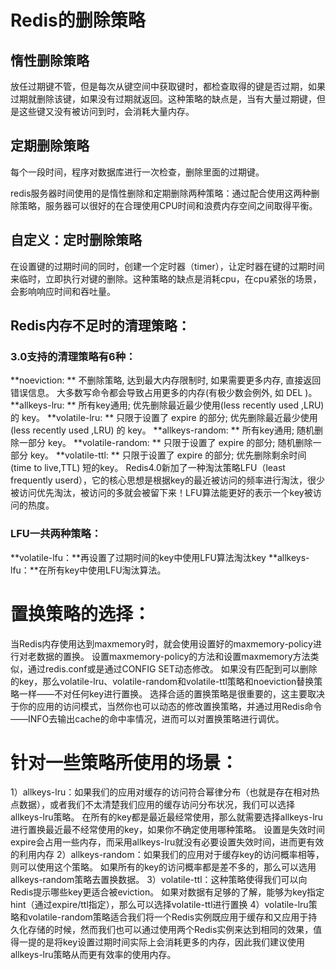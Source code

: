 # Redis的删除策略

## 惰性删除策略
放任过期键不管，但是每次从键空间中获取键时，都检查取得的键是否过期，如果过期就删除该键，如果没有过期就返回。这种策略的缺点是，当有大量过期键，但是这些键又没有被访问到时，会消耗大量内存。
## 定期删除策略
每个一段时间，程序对数据库进行一次检查，删除里面的过期键。

redis服务器时间使用的是惰性删除和定期删除两种策略：通过配合使用这两种删除策略，服务器可以很好的在合理使用CPU时间和浪费内存空间之间取得平衡。
## 自定义：定时删除策略
在设置键的过期时间的同时，创建一个定时器（timer），让定时器在键的过期时间来临时，立即执行对键的删除。这种策略的缺点是消耗cpu，在cpu紧张的场景，会影响响应时间和吞吐量。


## Redis内存不足时的清理策略：
### 3.0支持的清理策略有6种：
**noeviction: ** 不删除策略, 达到最大内存限制时, 如果需要更多内存, 直接返回错误信息。 大多数写命令都会导致占用更多的内存(有极少数会例外, 如 DEL )。
**allkeys-lru: ** 所有key通用; 优先删除最近最少使用(less recently used ,LRU) 的 key。
**volatile-lru: ** 只限于设置了 expire 的部分; 优先删除最近最少使用(less recently used ,LRU) 的 key。
**allkeys-random: ** 所有key通用; 随机删除一部分 key。
**volatile-random: ** 只限于设置了 expire 的部分; 随机删除一部分 key。
**volatile-ttl: ** 只限于设置了 expire 的部分; 优先删除剩余时间(time to live,TTL) 短的key。
Redis4.0新加了一种淘汰策略LFU（least frequently userd），它的核心思想是根据key的最近被访问的频率进行淘汰，很少被访问优先淘汰，被访问的多就会被留下来！LFU算法能更好的表示一个key被访问的热度。
### LFU一共两种策略：
**volatile-lfu：**再设置了过期时间的key中使用LFU算法淘汰key
**allkeys-lfu：**在所有key中使用LFU淘汰算法。


# 置换策略的选择：

当Redis内存使用达到maxmemory时，就会使用设置好的maxmemory-policy进行对老数据的置换。
设置maxmemory-policy的方法和设置maxmemory方法类似，通过redis.conf或是通过CONFIG SET动态修改。
如果没有匹配到可以删除的key，那么volatile-lru、volatile-random和volatile-ttl策略和noeviction替换策略一样——不对任何key进行置换。
选择合适的置换策略是很重要的，这主要取决于你的应用的访问模式，当然你也可以动态的修改置换策略，并通过用Redis命令——INFO去输出cache的命中率情况，进而可以对置换策略进行调优。

# 针对一些策略所使用的场景：
1）allkeys-lru：如果我们的应用对缓存的访问符合幂律分布（也就是存在相对热点数据），或者我们不太清楚我们应用的缓存访问分布状况，我们可以选择allkeys-lru策略。
在所有的key都是最近最经常使用，那么就需要选择allkeys-lru进行置换最近最不经常使用的key，如果你不确定使用哪种策略。
设置是失效时间expire会占用一些内存，而采用allkeys-lru就没有必要设置失效时间，进而更有效的利用内存
2）allkeys-random：如果我们的应用对于缓存key的访问概率相等，则可以使用这个策略。
如果所有的key的访问概率都是差不多的，那么可以选用allkeys-random策略去置换数据。
3）volatile-ttl：这种策略使得我们可以向Redis提示哪些key更适合被eviction。
如果对数据有足够的了解，能够为key指定hint（通过expire/ttl指定），那么可以选择volatile-ttl进行置换
4）volatile-lru策略和volatile-random策略适合我们将一个Redis实例既应用于缓存和又应用于持久化存储的时候，然而我们也可以通过使用两个Redis实例来达到相同的效果，值得一提的是将key设置过期时间实际上会消耗更多的内存，因此我们建议使用allkeys-lru策略从而更有效率的使用内存。